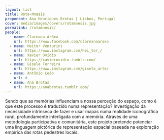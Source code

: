 ```yaml
---
layout: list
title: Rota-Mnesis
proponent: Ana Henriques Brotas | Lisboa, Portugal
cover: media/images/covers/rotamnesis.jpg
permalink: /rotamnesis/
people:
  - name: Clareana Arôxa
    url: https://www.facebook.com/clareanaaroxa
  - name: Heitor Venturini
    url: https://www.instagram.com/hei_tor_/
  - name: Xavier Ovídio
    url: https://xavierovidio.tumblr.com/
  - name: Gisele Ferreira
    url: https://www.instagram.com/gisele_arte/
  - name: Antônio Leão
    url: #
  - name: Ana Brotas
    url: https://anabrotas.tumblr.com/
---
```

Sendo que as memórias influenciam a nossa perceção do espaço, como é que este processo é traduzido numa representação? Investigação da necessidade intrínseca de fazer e usar mapas numa realidade iconográfica rural, profundamente interligada com a memória. Através de uma metodologia participativa e comunitária, este projeto pretende potenciar uma linguagem pictórica de representação espacial baseada na exploração empírica das rotas pedestres locais.

